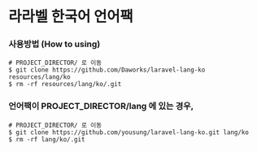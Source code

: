 # 라라벨 한국어 언어팩

### 사용방법 (How to using)

```
# PROJECT_DIRECTOR/ 로 이동
$ git clone https://github.com/Daworks/laravel-lang-ko resources/lang/ko
$ rm -rf resources/lang/ko/.git
```


### 언어팩이 PROJECT_DIRECTOR/lang 에 있는 경우,

```
# PROJECT_DIRECTOR/ 로 이동
$ git clone https://github.com/yousung/laravel-lang-ko.git lang/ko
$ rm -rf lang/ko/.git
```
